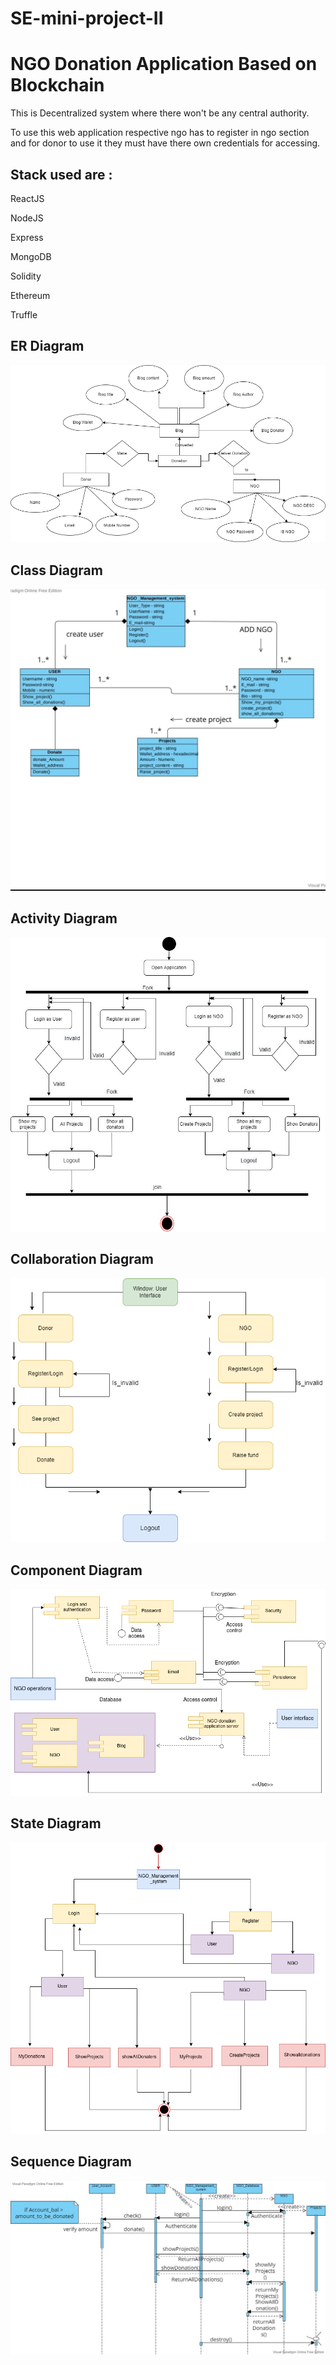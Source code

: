 # SE-mini-project-II

# NGO Donation Application Based on Blockchain

This is Decentralized system where there won't be any central authority.

To use this web application respective ngo has to register in ngo section and for donor to use it they must have there own credentials for accessing.


## Stack used are :

ReactJS

NodeJS

Express

MongoDB

Solidity

Ethereum

Truffle

## ER Diagram

![alt text](https://github.com/RiddhiTharewal/SE-mini-project-II/blob/main/Images/ER_diagram.png)

## Class Diagram

![alt text](https://github.com/RiddhiTharewal/SE-mini-project-II/blob/main/Images/Class.jpeg)

## Activity Diagram

![alt text](https://github.com/RiddhiTharewal/SE-mini-project-II/blob/main/Images/Activity1.jpg)

## Collaboration Diagram

![alt text](https://github.com/RiddhiTharewal/SE-mini-project-II/blob/main/Images/collabration.png)

## Component Diagram

![alt text](https://github.com/RiddhiTharewal/SE-mini-project-II/blob/main/Images/component2.png)

## State Diagram

![alt text](https://github.com/RiddhiTharewal/SE-mini-project-II/blob/main/Images/state1.png)

## Sequence Diagram

![alt text](https://github.com/RiddhiTharewal/SE-mini-project-II/blob/main/Images/sequence.jpg)
